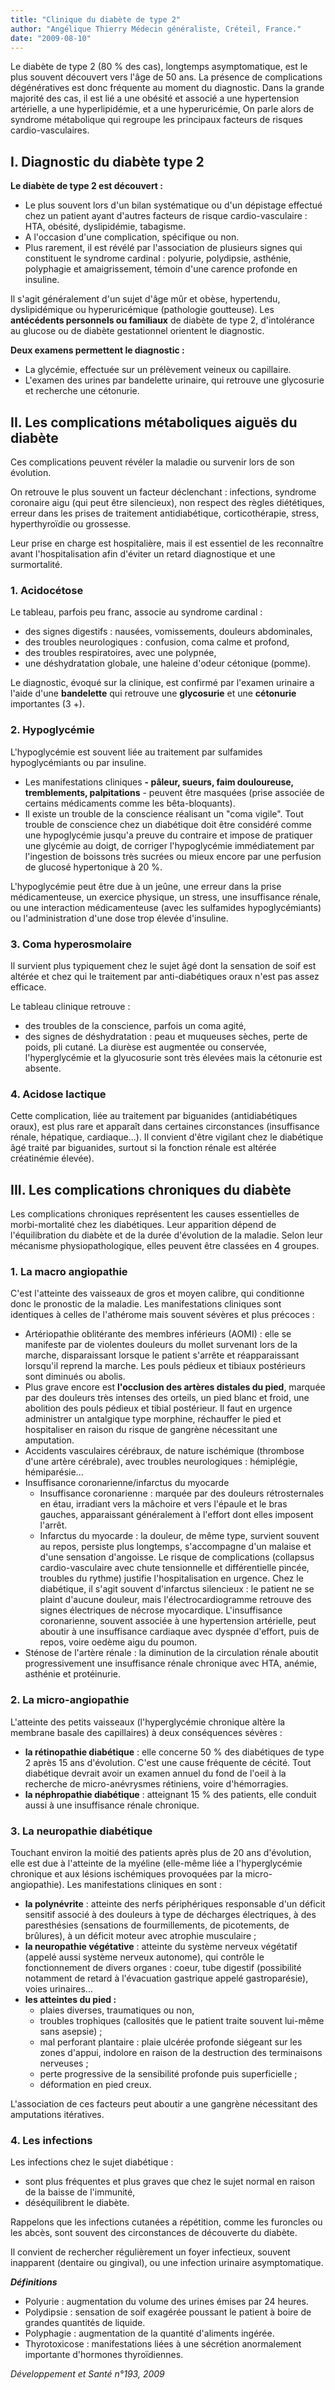 ```yaml
---
title: "Clinique du diabète de type 2"
author: "Angélique Thierry Médecin généraliste, Créteil, France."
date: "2009-08-10"
---
```


<div class="teaser"><p>Le diabète de type 2 (80 % des cas), longtemps asymptomatique, est le plus souvent découvert vers l'âge de 50 ans. La présence de complications dégénératives est donc fréquente au moment du diagnostic. Dans la grande majorité des cas, il est lié a une obésité et associé a une hypertension artérielle, a une hyperlipidémie, et a une hyperuricémie, On parle alors de syndrome métabolique qui regroupe les principaux facteurs de risques cardio-vasculaires.</p></div>

## I. Diagnostic du diabète type 2

**Le diabète de type 2 est découvert :**

*   Le plus souvent lors d'un bilan systématique ou d'un dépistage effectué chez un patient ayant d'autres facteurs de risque cardio-vasculaire : HTA, obésité, dyslipidémie, tabagisme.  
*   A l'occasion d'une complication, spécifique ou non.  
*   Plus rarement, il est révélé par l'association de plusieurs signes qui constituent le syndrome cardinal : polyurie, polydipsie, asthénie, polyphagie et amaigrissement, témoin d'une carence profonde en insuline.

Il s'agit généralement d'un sujet d'âge mûr et obèse, hypertendu, dyslipidémique ou hyperuricémique (pathologie goutteuse). Les **antécédents personnels ou familiaux** de diabète de type 2, d'intolérance au glucose ou de diabète gestationnel orientent le diagnostic.

**Deux examens permettent le diagnostic :**

*   La glycémie, effectuée sur un prélèvement veineux ou capillaire.  
*   L'examen des urines par bandelette urinaire, qui retrouve une glycosurie et recherche une cétonurie.

## II. Les complications métaboliques aiguës du diabète

Ces complications peuvent révéler la maladie ou survenir lors de son évolution.

On retrouve le plus souvent un facteur déclenchant : infections, syndrome coronaire aigu (qui peut être silencieux), non respect des règles diététiques, erreur dans les prises de traitement antidiabétique, corticothérapie, stress, hyperthyroïdie ou grossesse.

Leur prise en charge est hospitalière, mais il est essentiel de les reconnaître avant l'hospitalisation afin d'éviter un retard diagnostique et une surmortalité.

### 1. Acidocétose

Le tableau, parfois peu franc, associe au syndrome cardinal :

*   des signes digestifs : nausées, vomissements, douleurs abdominales,
*   des troubles neurologiques : confusion, coma calme et profond,
*   des troubles respiratoires, avec une polypnée,
*   une déshydratation globale, une haleine d'odeur cétonique (pomme).

Le diagnostic, évoqué sur la clinique, est confirmé par l'examen urinaire a l'aide d'une **bandelette** qui retrouve une **glycosurie** et une **cétonurie** importantes (3 +).

### 2. Hypoglycémie

L'hypoglycémie est souvent liée au traitement par sulfamides hypoglycémiants ou par insuline.

*   Les manifestations cliniques **- pâleur, sueurs, faim douloureuse, tremblements, palpitations** - peuvent être masquées (prise associée de certains médicaments comme les bêta-bloquants).  
*   Il existe un trouble de la conscience réalisant un "coma vigile". Tout trouble de conscience chez un diabétique doit être considéré comme une hypoglycémie jusqu'a preuve du contraire et impose de pratiquer une glycémie au doigt, de corriger l'hypoglycémie immédiatement par l'ingestion de boissons très sucrées ou mieux encore par une perfusion de glucosé hypertonique à 20 %.

L'hypoglycémie peut être due à un jeûne, une erreur dans la prise médicamenteuse, un exercice physique, un stress, une insuffisance rénale, ou une interaction médicamenteuse (avec les sulfamides hypoglycémiants) ou l'administration d'une dose trop élevée d'insuline.

### 3. Coma hyperosmolaire

Il survient plus typiquement chez le sujet âgé dont la sensation de soif est altérée et chez qui le traitement par anti-diabétiques oraux n'est pas assez efficace.

Le tableau clinique retrouve :

*   des troubles de la conscience, parfois un coma agité,
*   des signes de déshydratation : peau et muqueuses sèches, perte de poids, pli cutané. La diurèse est augmentée ou conservée, l'hyperglycémie et la glyucosurie sont très élevées mais la cétonurie est absente.

### 4. Acidose lactique

Cette complication, liée au traitement par biguanides (antidiabétiques oraux), est plus rare et apparaît dans certaines circonstances (insuffisance rénale, hépatique, cardiaque...). Il convient d'être vigilant chez le diabétique âgé traité par biguanides, surtout si la fonction rénale est altérée créatinémie élevée).

## III. Les complications chroniques du diabète

Les complications chroniques représentent les causes essentielles de morbi-mortalité chez les diabétiques. Leur apparition dépend de l'équilibration du diabète et de la durée d'évolution de la maladie. Selon leur mécanisme physiopathologique, elles peuvent être classées en 4 groupes.

### 1. La macro angiopathie

C'est l'atteinte des vaisseaux de gros et moyen calibre, qui conditionne donc le pronostic de la maladie. Les manifestations cliniques sont identiques à celles de l'athérome mais souvent sévères et plus précoces :

*   Artériopathie oblitérante des membres inférieurs (AOMI) : elle se manifeste par de violentes douleurs du mollet survenant lors de la marche, disparaissant lorsque le patient s'arrête et réapparaissant lorsqu'il reprend la marche. Les pouls pédieux et tibiaux postérieurs sont diminués ou abolis.  
*   Plus grave encore est **l'occlusion des artères distales du pied**, marquée par des douleurs très intenses des orteils, un pied blanc et froid, une abolition des pouls pédieux et tibial postérieur. Il faut en urgence administrer un antalgique type morphine, réchauffer le pied et hospitaliser en raison du risque de gangrène nécessitant une amputation.  
*   Accidents vasculaires cérébraux, de nature ischémique (thrombose d'une artère cérébrale), avec troubles neurologiques : hémiplégie, hémiparésie...  
*   Insuffisance coronarienne/infarctus du myocarde
    *   Insuffisance coronarienne : marquée par des douleurs rétrosternales en étau, irradiant vers la mâchoire et vers l'épaule et le bras gauches, apparaissant généralement à l'effort dont elles imposent l'arrêt.  
    *   Infarctus du myocarde : la douleur, de même type, survient souvent au repos, persiste plus longtemps, s'accompagne d'un malaise et d'une sensation d'angoisse. Le risque de complications (collapsus cardio-vasculaire avec chute tensionnelle et différentielle pincée, troubles du rythme) justifie l'hospitalisation en urgence. Chez le diabétique, il s'agit souvent d'infarctus silencieux : le patient ne se plaint d'aucune douleur, mais l'électrocardiogramme retrouve des signes électriques de nécrose myocardique. L'insuffisance coronarienne, souvent associée à une hypertension artérielle, peut aboutir à une insuffisance cardiaque avec dyspnée d'effort, puis de repos, voire oedème aigu du poumon.  
*   Sténose de l'artère rénale : la diminution de la circulation rénale aboutit progressivement une insuffisance rénale chronique avec HTA, anémie, asthénie et protéinurie.

### 2. La micro-angiopathie

L'atteinte des petits vaisseaux (l'hyperglycémie chronique altère la membrane basale des capillaires) à deux conséquences sévères :

*   **la rétinopathie diabétique** : elle concerne 50 % des diabétiques de type 2 après 15 ans d'évolution. C'est une cause fréquente de cécité. Tout diabétique devrait avoir un examen annuel du fond de l'oeil à la recherche de micro-anévrysmes rétiniens, voire d'hémorragies.  
*   **la néphropathie diabétique** : atteignant 15 % des patients, elle conduit aussi à une insuffisance rénale chronique.

### 3. La neuropathie diabétique

Touchant environ la moitié des patients après plus de 20 ans d'évolution, elle est due à l'atteinte de la myéline (elle-même liée a l'hyperglycémie chronique et aux lésions ischémiques provoquées par la micro-angiopathie). Les manifestations cliniques en sont :

*   **la polynévrite** : atteinte des nerfs périphériques responsable d'un déficit sensitif associé à des douleurs à type de décharges électriques, à des paresthésies (sensations de fourmillements, de picotements, de brûlures), à un déficit moteur avec atrophie musculaire ;
*   **la neuropathie végétative** : atteinte du système nerveux végétatif (appelé aussi système nerveux autonome), qui contrôle le fonctionnement de divers organes : coeur, tube digestif (possibilité notamment de retard à l'évacuation gastrique appelé gastroparésie), voies urinaires...  
*   **les atteintes du pied :**
    *   plaies diverses, traumatiques ou non,
    *   troubles trophiques (callosités que le patient traite souvent lui-même sans asepsie) ;
    *   mal perforant plantaire : plaie ulcérée profonde siégeant sur les zones d'appui, indolore en raison de la destruction des terminaisons nerveuses ;
    *   perte progressive de la sensibilité profonde puis superficielle ;
    *   déformation en pied creux.

L'association de ces facteurs peut aboutir a une gangrène nécessitant des amputations itératives.

### 4. Les infections

Les infections chez le sujet diabétique :

*   sont plus fréquentes et plus graves que chez le sujet normal en raison de la baisse de l'immunité,
*   déséquilibrent le diabète.

Rappelons que les infections cutanées a répétition, comme les furoncles ou les abcès, sont souvent des circonstances de découverte du diabète.

Il convient de rechercher régulièrement un foyer infectieux, souvent inapparent (dentaire ou gingival), ou une infection urinaire asymptomatique.

_**Définitions**_

*   Polyurie : augmentation du volume des urines émises par 24 heures.  
*   Polydipsie : sensation de soif exagérée poussant le patient à boire de grandes quantités de liquide.  
*   Polyphagie : augmentation de la quantité d'aliments ingérée.  
*   Thyrotoxicose : manifestations liées à une sécrétion anormalement importante d'hormones thyroïdiennes.

_Développement et Santé n°193, 2009_